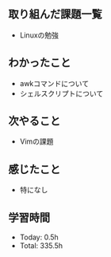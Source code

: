 ## 取り組んだ課題一覧
- Linuxの勉強
## わかったこと
- awkコマンドについて
- シェルスクリプトについて
## 次やること
- Vimの課題
## 感じたこと
- 特になし
## 学習時間
- Today: 0.5h
- Total: 335.5h
